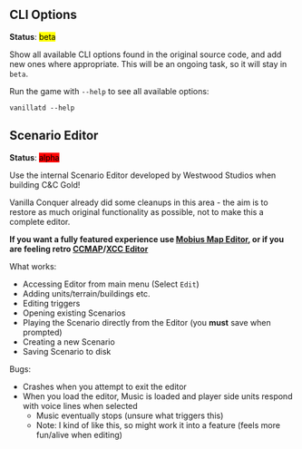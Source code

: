 ## CLI Options

**Status**: <span style="background-color: yellow;color: black">beta</span>

Show all available CLI options found in the original source code, and add new ones where appropriate. This will be an ongoing task, so it will stay in `beta`.

Run the game with `--help` to see all available options:

```shell
vanillatd --help
```
## Scenario Editor

**Status**: <span style="background-color: red;color: black">alpha</span>

Use the internal Scenario Editor developed by Westwood Studios when building C&C Gold! 

Vanilla Conquer already did some cleanups in this area - the aim is to restore as much original functionality as possible, not to make this a complete editor.

**If you want a fully featured experience use [Mobius Map Editor](https://github.com/Nyerguds/MobiusMapEditor), or if you are feeling retro [CCMAP](https://cnc-comm.com/command-and-conquer/downloads/map-editors/ccmap)/[XCC Editor](https://cnc-comm.com/command-and-conquer/downloads/map-editors/ccmap)**

What works:

- Accessing Editor from main menu (Select `Edit`)
- Adding units/terrain/buildings etc.
- Editing triggers
- Opening existing Scenarios
- Playing the Scenario directly from the Editor (you **must** save when prompted)
- Creating a new Scenario
- Saving Scenario to disk

Bugs:

- Crashes when you attempt to exit the editor
- When you load the editor, Music is loaded and player side units respond with voice lines when selected
  - Music eventually stops (unsure what triggers this)
  - Note: I kind of like this, so might work it into a feature (feels more fun/alive when editing)
